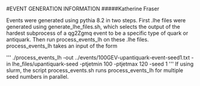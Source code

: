 #EVENT GENERATION INFORMATION
#####Katherine Fraser

Events were generated using pythia 8.2 in two steps. First .lhe files were generated using generate_lhe_files.sh, which selects the output of the hardest subprocess of a qg2Zgmq event to be a specific type of quark or antiquark. Then run process_events_lh on these .lhe files. process_events_lh takes an input of the form

'''
./process_events_lh -out ../events/100GEV-upantiquark-event-seed1.txt -in lhe_files/upantiquark-seed -ptjetmin 100 -ptjetmax 120 -seed 1
'''
If using slurm, the script process_events.sh runs process_events_lh for multiple seed numbers in parallel.

